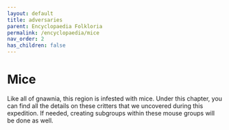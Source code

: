 ```yaml
---
layout: default
title: adversaries
parent: Encyclopaedia Folkloria
permalink: /encyclopaedia/mice
nav_order: 2
has_children: false
---
```


# Mice

Like all of gnawnia, this region is infested with mice. Under this chapter, you can find all the details on these critters that we uncovered during this expedition. If needed, creating subgroups within these mouse groups will be done as well.
